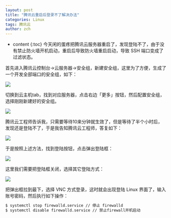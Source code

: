 ```yaml
---
layout: post
title: "腾讯云重启后登录不了解决办法"
categories: Linux
tags: 腾讯云
author: zch
---
```


* content
{:toc}
今天闲的蛋疼把腾讯云服务器重启了，发现登陆不了，由于没有禁止防火墙开机启动，重启后导致防火墙重启启动，导致 SSH 端口变成了过滤状态。











首先进入腾讯云控制台->云服务器->安全组，新建安全组，这里为了方便，生成了一个开发全部端口的安全组，如下：

![](https://raw.githubusercontent.com/objcoding/objcoding.github.io/master/images/tencent_cloud.png)





切换到云主机tab，找到对应服务器，点击右边「更多」按钮，然后配置安全组，选择刚刚新建好的安全组。

![](https://raw.githubusercontent.com/objcoding/objcoding.github.io/master/images/tencent_cloud_3.png)



腾讯云工程师告诉我，只需要等待10来分钟就生效了，但是等待了半个小时后，发现还是登陆不了，于是我告知腾讯云工程师，答复如下：

![](https://raw.githubusercontent.com/objcoding/objcoding.github.io/master/images/tencent_cloud_4.png)



于是按照上述方法，找到登陆按钮，点击弹出登陆框：

![](https://raw.githubusercontent.com/objcoding/objcoding.github.io/master/images/tencent_cloud_5.png)

这里我们需要把登陆框关闭，选择其它登陆方式：

![](https://raw.githubusercontent.com/objcoding/objcoding.github.io/master/images/tencent_cloud_6.png)

把弹出框拉到最下，选择 VNC 方式登录，这时就会出现登陆 Linux 界面了，输入账号密码，然后执行如下操作：

```bash
$ systemctl stop firewalld.service // 停止 firewalld
$ systemctl disable firewalld.service // 禁止firewall开机启动
```

